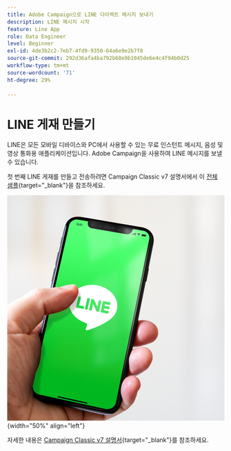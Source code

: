 ```yaml
---
title: Adobe Campaign으로 LINE 다이렉트 메시지 보내기
description: LINE 메시지 시작
feature: Line App
role: Data Engineer
level: Beginner
exl-id: 4de3b2c2-7eb7-4fd9-9350-64a6e9e2b7f8
source-git-commit: 292d36afa4ba792b68e9b1045de6e4c4f94b0d25
workflow-type: tm+mt
source-wordcount: '71'
ht-degree: 29%

---
```


# LINE 게재 만들기

LINE은 모든 모바일 디바이스와 PC에서 사용할 수 있는 무료 인스턴트 메시지, 음성 및 영상 통화용 애플리케이션입니다. Adobe Campaign을 사용하여 LINE 메시지를 보낼 수 있습니다.

첫 번째 LINE 게재를 만들고 전송하려면 Campaign Classic v7 설명서에서 이 [전체 샘플](https://experienceleague.adobe.com/docs/campaign-classic/using/sending-messages/line-channel.html#example--create-and-send-a-personalized-line-message){target="_blank"}을 참조하세요.

![](../assets/do-not-localize/LINE-msg.jpeg){width="50%" align="left"}

자세한 내용은 [Campaign Classic v7 설명서](https://experienceleague.adobe.com/docs/campaign-classic/using/sending-messages/line-channel.html?lang=ko){target="_blank"}를 참조하세요.

